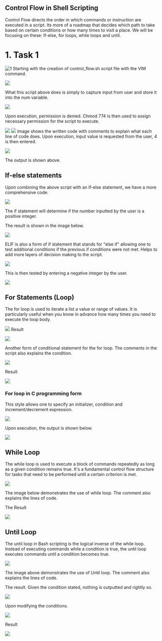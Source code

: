 ## Control Flow in Shell Scripting

Control Flow directs the order in which commands or instruction are executed in a script. Its more of a roadmap that decides which path to take based on certain conditions or how many times to visit a place. We will be focusing on these: If-else, for loops, while loops and until.

# 1. Task 1

![1](./Img6/A.png)
Starting with the creation of control_flow.sh script file with the VIM command.

![](./Img6/B.png)

What this script above does is simply to capture input from user and store it into the num variable.

![](./Img6/C.png)

Upon execution, permission is denied. Chmod 774 is then used to assign necessary permission for the script to execute.

![](./Img6/E.png)
![](./Img6/D.png)
Image shows the written code with comments to explain what each line of code does.
Upon execution, input value is requested from the user, 4 is then entered.

![](./Img6/F.png)

The output is shown above.

## If-else statements

Upon combining the above script with an If-else statement, we have a more comprehensive code. 

![](./Img6/G.png)

The if statement will determine if the number inputted by the user is a positive integer. 

The result is shown in the image below. 

![](./Img6/I.png)

ELIF is also a form of if statement that stands for "else if" allowing one to test additional conditions if the previous if conditions were not met. Helps to add more layers of decision making to the script.

![](./Img6/J.png)

This is then tested by entering a negative integer by the user. 

![](./Img6/K.png)

## For Statements (Loop)

The for loop is used to iterate a list a value or range of values. It is particularly useful when you know in advance how many times you need to execute the loop body. 

![](./Img6/L.png)
Result 

![](./Img6/M.png)

Another form of conditional statement for the for loop. The comments in the script also explains the condition.

![](./Img6/N.png)

Result 

![](./Img6/O.png)

### For loop in C programming form
This style allows one to specify an initializer, condition and increment/decrement expression. 

![](./Img6/P.png)

Upon execution, the output is shown below.

![](./Img6/Q.png)

## While Loop

 The while loop is used to execute a block of commands repeatedly as long as a given condition remains true. It's a fundamental control flow structure for tasks that need to be performed until a certain criterion is met.

 ![](./Img6/R.png)
 
 The image below demonstrates the use of while loop. The comment also explains the lines of code. 

 The Result 

 ![](./Img6/S.png)

 ## Until Loop

 The until loop in Bash scripting is the logical inverse of the while loop. Instead of executing commands while a condition is true, the until loop executes commands until a condition becomes true.

 ![](./Img6/T.png)

 The image above demonstrates the use of Until loop. The comment also explains the lines of code. 

 The result. Given the condition stated, nothing is outputted and rightly so. 

 ![](./Img6/U.png)

 Upon modifying the conditions. 

  ![](./Img6/V.png)

  Result

  ![](./Img6/W.png)


